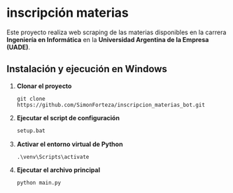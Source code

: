# inscripción materias

Este proyecto realiza web scraping de las materias disponibles en la carrera **Ingeniería en Informática** en la **Universidad Argentina de la Empresa (UADE)**.

## Instalación y ejecución en Windows
1. **Clonar el proyecto**
    ```
    git clone https://github.com/SimonForteza/inscripcion_materias_bot.git
    ```

2. **Ejecutar el script de configuración**
    ```bash
    setup.bat
    ```
3. **Activar el entorno virtual de Python**
    ```
    .\venv\Scripts\activate
    ```
4. **Ejecutar el archivo principal**
    ```
    python main.py
    ```
